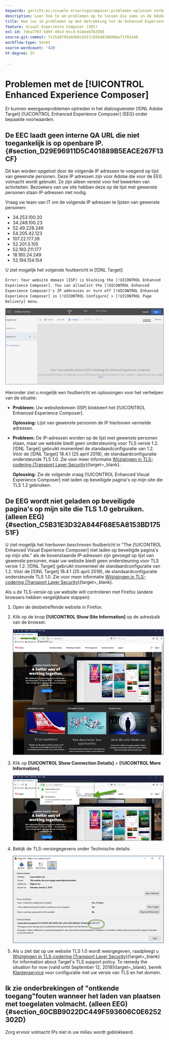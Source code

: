 ```yaml
---
keywords: gericht;ec;visuele ervaringscomposer;problemen oplossen verbeterde ervaringscomposer;het oplossen van problemen
description: Leer hoe te om problemen op te lossen die soms in de Adobe voorkomen [!DNL Target] Enhanced Experience Composer (EEC) onder bepaalde voorwaarden.
title: Hoe los ik problemen op met betrekking tot de Enhanced Experience Composer?
feature: Visual Experience Composer (VEC)
exl-id: 7dea7707-5d9f-49c4-9ccd-618eeb7b3568
source-git-commit: 7c15a0795e94b6c6317cb5b4018899be71f03a40
workflow-type: tm+mt
source-wordcount: '428'
ht-degree: 2%

---
```


# Problemen met de [!UICONTROL Enhanced Experience Composer]

Er kunnen weergaveproblemen optreden in het dialoogvenster [!DNL Adobe Target] [!UICONTROL Enhanced Experience Composer] (EEG) onder bepaalde voorwaarden.

## De EEC laadt geen interne QA URL die niet toegankelijk is op openbare IP. {#section_D29E96911D5C401889B5EACE267F13CF}

Dit kan worden opgelost door de volgende IP adressen te voegend op lijst van gewenste personen. Deze IP adressen zijn voor Adobe die voor de EEG volmacht wordt gebruikt. Ze zijn alleen vereist voor het bewerken van activiteiten. Bezoekers van uw site hebben deze op de lijst met gewenste personen staan IP-adressen niet nodig.

Vraag uw team van IT om de volgende IP adressen te lijsten van gewenste personen:

* 34.253.100.20
* 34.248.100.23
* 52.49.228.246
* 54.205.42.123
* 107.22.177.39
* 52.201.5.105
* 52.193.211.177
* 18.180.24.249
* 52.194.154.154

U ziet mogelijk het volgende foutbericht in [!DNL Target]:

`Error: Your website domain (ISP) is blocking the [!UICONTROL Enhanced Experience Composer]. You can allowlist the [!UICONTROL Enhanced Experience Composer]'s IP addresses or turn off [!UICONTROL Enhanced Experience Composer] in [!UICONTROL Configure] > [!UICONTROL Page Delivery] menu.`

![EEC_error-afbeelding](assets/EEC_error.png)

Hieronder ziet u mogelijk een foutbericht en oplossingen voor het verhelpen van de situatie:

* **Probleem:** Uw websitedomein (ISP) blokkeert het [!UICONTROL Enhanced Experience Composer].

   **Oplossing:** Lijst van gewenste personen de IP hierboven vermelde adressen.

* **Probleem:** De IP-adressen worden op de lijst met gewenste personen staan, maar uw website biedt geen ondersteuning voor TLS versie 1.2. [!DNL Target] gebruikt momenteel de standaardconfiguratie van 1.2. Vóór de [!DNL Target] 18.4.1 (25 april 2018), de standaardconfiguratie ondersteunde TLS 1.0. Zie voor meer informatie [Wijzigingen in TLS-codering (Transport Layer Security)](https://experienceleague.corp.adobe.com/docs/target-dev/developer/implementation/tls-transport-layer-security-encryption.html){target=_blank}.

   **Oplossing:** Zie de volgende vraag [!UICONTROL Enhanced Visual Experience Composer] niet laden op beveiligde pagina&#39;s op mijn site die TLS 1.2 gebruiken.

## De EEG wordt niet geladen op beveiligde pagina&#39;s op mijn site die TLS 1.0 gebruiken. (alleen EEG) {#section_C5B31E3D32A844F68E5A8153BD17551F}

U ziet mogelijk het hierboven beschreven foutbericht in &quot;The [!UICONTROL Enhanced Visual Experience Composer] niet laden op beveiligde pagina&#39;s op mijn site.&quot; als de bovenstaande IP-adressen zijn gevoegd op lijst van gewenste personen, maar uw website biedt geen ondersteuning voor TLS versie 1.2. [!DNL Target] gebruikt momenteel de standaardconfiguratie van 1.2. Vóór de [!DNL Target] 18.4.1 (25 april 2018), de standaardconfiguratie ondersteunde TLS 1.0. Zie voor meer informatie [Wijzigingen in TLS-codering (Transport Layer Security)](https://experienceleague.corp.adobe.com/docs/target-dev/developer/implementation/tls-transport-layer-security-encryption.html?lang=en){target=_blank}.

Als u de TLS-versie op uw website wilt controleren met Firefox (andere browsers hebben vergelijkbare stappen):

1. Open de desbetreffende website in Firefox.
1. Klik op de knop **[!UICONTROL Show Site Information]** op de adresbalk van de browser.

   ![firefox_more_info image](assets/firefox_more_info.png)

1. Klik op **[!UICONTROL Show Connection Details]** > **[!UICONTROL More Information]**.

   ![afbeelding firefox_more_info_2](assets/firefox_more_info_2.png)

1. Bekijk de TLS-versiegegevens onder Technische details:

   ![firefox_more_info_3 afbeelding](assets/firefox_more_info_3.png)

1. Als u ziet dat op uw website TLS 1.0 wordt weergegeven, raadpleegt u [Wijzigingen in TLS-codering (Transport Layer Security)](https://experienceleague.corp.adobe.com/docs/target-dev/developer/implementation/tls-transport-layer-security-encryption.html){target=_blank} for information about Target's TLS support policy. To remedy the situation for now (valid until September 12, 2018){target=_blank}, bereik [Klantenservice](/help/main/cmp-resources-and-contact-information.md#reference_ACA3391A00EF467B87930A450050077C) voor configuratie met uw versie van TLS en het domein.

## Ik zie onderbrekingen of &quot;ontkende toegang&quot;fouten wanneer het laden van plaatsen met toegelaten volmacht. (alleen EEG) {#section_60CBB9022DC449F593606C0E6252302D}

Zorg ervoor volmacht IPs niet in uw milieu wordt geblokkeerd.
